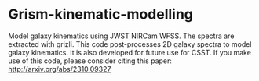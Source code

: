 # Grism-kinematic-modelling
Model galaxy kinematics using JWST NIRCam WFSS.
The spectra are extracted with grizli. This code post-processes 2D galaxy spectra to model galaxy kinematics. It is also developed for future use for CSST.
If you make use of this code, please consider citing this paper: http://arxiv.org/abs/2310.09327
